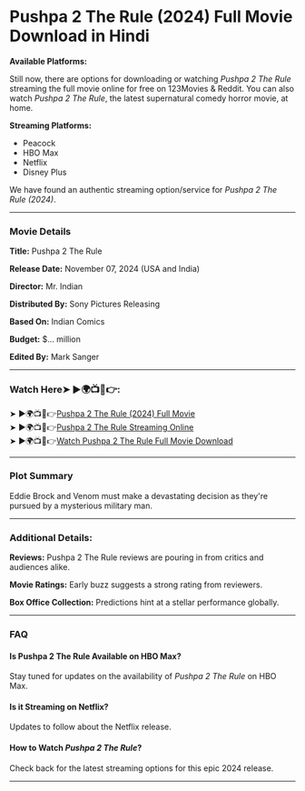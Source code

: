 # Pushpa 2 The Rule (2024) Full Movie Download in Hindi

**Available Platforms:**

Still now, there are options for downloading or watching *Pushpa 2 The Rule* streaming the full movie online for free on 123Movies & Reddit. You can also watch *Pushpa 2 The Rule*, the latest supernatural comedy horror movie, at home. 

**Streaming Platforms:**

- Peacock
- HBO Max
- Netflix
- Disney Plus

We have found an authentic streaming option/service for *Pushpa 2 The Rule (2024)*.

---

### Movie Details

**Title:** Pushpa 2 The Rule

**Release Date:** November 07, 2024 (USA and India)  

**Director:** Mr. Indian

**Distributed By:** Sony Pictures Releasing

**Based On:** Indian Comics

**Budget:** $... million

**Edited By:** Mark Sanger

---

### Watch Here➤ ►🌍📺📱👉:

➤ ►🌍📺📱👉[Pushpa 2 The Rule (2024) Full Movie](https://sites.google.com/view/pushpa-2-movies-download-hindi/)<br/>
➤ ►🌍📺📱👉[Pushpa 2 The Rule Streaming Online](https://sites.google.com/view/pushpa-2-movies-download-hindi/)<br/>
➤ ►🌍📺📱👉[Watch Pushpa 2 The Rule Full Movie Download](https://sites.google.com/view/pushpa-2-movies-download-hindi/)<br/>

---

### Plot Summary

Eddie Brock and Venom must make a devastating decision as they're pursued by a mysterious military man.

---

### Additional Details:

**Reviews:** Pushpa 2 The Rule reviews are pouring in from critics and audiences alike. 

**Movie Ratings:** Early buzz suggests a strong rating from reviewers. 

**Box Office Collection:** Predictions hint at a stellar performance globally.

---

### FAQ

#### Is Pushpa 2 The Rule Available on HBO Max?  
Stay tuned for updates on the availability of *Pushpa 2 The Rule* on HBO Max.

#### Is it Streaming on Netflix?  
Updates to follow about the Netflix release.

#### How to Watch *Pushpa 2 The Rule*?  
Check back for the latest streaming options for this epic 2024 release.

---
